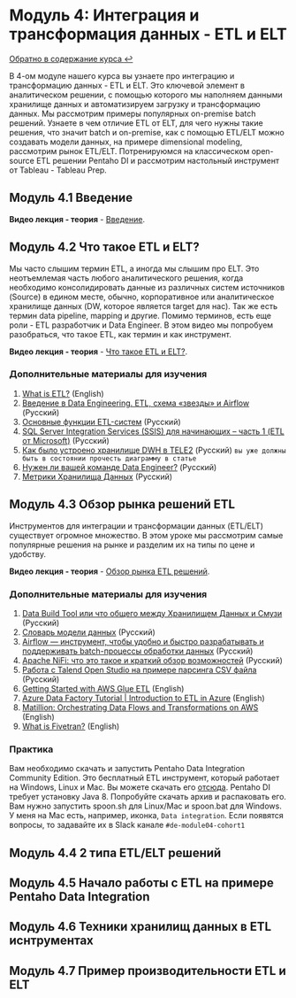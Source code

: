 # Модуль 4:  Интеграция и трансформация данных - ETL и ELT

[Обратно в содержание курса :leftwards_arrow_with_hook:](https://github.com/Data-Learn/data-engineering/blob/master/DE%20-%20101%20Guide.md) 

В 4-ом модуле нашего курса вы узнаете про интеграцию и трансформацию данных - ETL и ELT. Это ключевой элемент в аналитическом решении, с помощью которого мы наполняем данными хранилище данных и автоматизируем загрузку и трансформацию данных. Мы рассмотрим примеры популярных on-premise batch решений. Узнаете в чем отличие ETL от ELT, для чего нужны такие решения, что значит batch и on-premise, как с помощью ETL/ELT можно создавать модели данных, на примере dimensional modeling, рассмотрим рынок ETL/ELT. Потренируюмся на классическом open-source ETL решении Pentaho DI и рассмотрим настольный инструмент от Tableau - Tableau Prep. 

## Модуль 4.1 Введение

**Видео лекция - теория** - [Введение](https://youtu.be/VPFf8Ck_AUU). 

## Модуль 4.2 Что такое ETL и ELT? 

Мы часто слышим термин ETL, а иногда мы слышим про ELT. Это неотъемлемая часть любого аналитического решения, когда необходимо консолидировать данные из различных систем источников (Source) в едином месте, обычно, корпоративное  или аналитическое хранилище данных (DW, которое является target для нас). Так же есть термин data pipeline, mapping и другие. Помимо терминов, есть еще роли - ETL разработчик и Data Engineer. В этом видео мы попробуем разобраться, что такое ETL, как термин и как инструмент. 

**Видео лекция - теория** - [Что такое ETL и ELT?](https://youtu.be/3IRU-E_BnYc). 

### Дополнительные материалы для изучения
1. [What is ETL?](https://medium.com/hashmapinc/etl-understanding-it-and-effectively-using-it-f827a5b3e54d) (English)
2. [Введение в Data Engineering. ETL, схема «звезды» и Airflow](https://habr.com/ru/company/newprolab/blog/358530/) (Русский)
3. [Основные функции ETL-систем](https://habr.com/ru/post/248231/) (Русский)
4. [SQL Server Integration Services (SSIS) для начинающих – часть 1 (ETL от Microsoft)](https://habr.com/ru/post/330618/) (Русский)
5. [Как было устроено хранилище DWH в TELE2](https://habr.com/ru/post/463245/) (Русский) `вы уже должны быть в состоянии прочесть диаграмму в статье`
6. [Нужен ли вашей команде Data Engineer?](https://habr.com/ru/company/skyeng/blog/439504/) (Русский)
7. [Метрики Хранилища Данных](https://habr.com/ru/post/144568/) (Русский)


## Модуль 4.3 Обзор рынка решений ETL

Инструментов для интеграции и трансформации данных (ETL/ELT) существует огромное множество. В этом уроке мы рассмотрим самые популярные решения на рынке и разделим их на типы по цене и удобству. 

**Видео лекция - теория** - [Обзор рынка ETL решений](https://youtu.be/wksfXoeNO7Y). 

### Дополнительные материалы для изучения
1. [Data Build Tool или что общего между Хранилищем Данных и Смузи](https://habr.com/ru/company/otus/blog/501380/) (Русский)
2. [Словарь модели данных](https://habr.com/ru/company/mkb/blog/470153/) (Русский)
3. [Airflow — инструмент, чтобы удобно и быстро разрабатывать и поддерживать batch-процессы обработки данных](https://habr.com/ru/company/mailru/blog/339392/) (Русский)
4. [Apache NiFi: что это такое и краткий обзор возможностей](https://habr.com/ru/company/rostelecom/blog/432166/) (Русский)
5. [Работа c Talend Open Studio на примере парсинга CSV файла](https://habr.com/ru/post/338352/) (Русский) 
6. [Getting Started with AWS Glue ETL](https://youtu.be/z3HeHlWg88M) (English)
7. [Azure Data Factory Tutorial | Introduction to ETL in Azure](https://youtu.be/EpDkxTHAhOs) (English)
8. [Matillion: Orchestrating Data Flows and Transformations on AWS](https://youtu.be/ip004IMIacQ) (English)
9. [What is Fivetran?](https://youtu.be/OEM0-_g6o94) (English)

### Практика
Вам необходимо скачать и запустить Pentaho Data Integration Community Edition. Это бесплатный ETL инструмент, который работает на Windows, Linux и Mac. Вы можете скачать его [отсюда](https://sourceforge.net/projects/pentaho/). Pentaho DI требует установку Java 8. Попробуйте скачать архив и распаковать его. Вам нужно запустить spoon.sh для Linux/Mac и spoon.bat для Windows. У меня на Mac есть, например, иконка, `Data integration`. Если появятся вопросы, то задавайте их в Slack канале `#de-module04-cohort1`

## Модуль 4.4 2 типа ETL/ELT решений 

## Модуль 4.5 Начало работы с ETL на примере Pentaho Data Integration

## Модуль 4.6 Техники хранилищ данных в ETL иснтрументах

## Модуль 4.7 Пример производительности ETL и ELT
